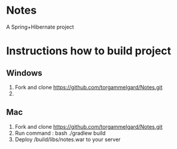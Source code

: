 # Notes
A Spring+Hibernate project

# Instructions how to build project
## Windows
1. Fork and clone https://github.com/torgammelgard/Notes.git
2. 

## Mac
1. Fork and clone https://github.com/torgammelgard/Notes.git
2. Run command : bash ./gradlew build
3. Deploy /build/libs/notes.war to your server
